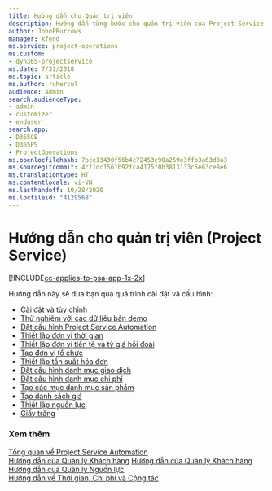 ```yaml
---
title: Hướng dẫn cho Quản trị viên
description: Hướng dẫn từng bước cho quản trị viên của Project Service
author: JohnPBurrows
manager: kfend
ms.service: project-operations
ms.custom:
- dyn365-projectservice
ms.date: 7/31/2018
ms.topic: article
ms.author: ruhercul
audience: Admin
search.audienceType:
- admin
- customizer
- enduser
search.app:
- D365CE
- D365PS
- ProjectOperations
ms.openlocfilehash: 7bce13430f56b4c72453c90a259e3ffb3a63d8a3
ms.sourcegitcommit: 4cf1dc1561b92fca4175f0b3813133c5e63ce8e6
ms.translationtype: HT
ms.contentlocale: vi-VN
ms.lasthandoff: 10/28/2020
ms.locfileid: "4129568"
---
```

# <a name="administrator-guide-project-service"></a>Hướng dẫn cho quản trị viên (Project Service)

[!INCLUDE[cc-applies-to-psa-app-1x-2x](../includes/cc-applies-to-psa-app-1x-2x.md)]

Hướng dẫn này sẽ đưa bạn qua quá trình cài đặt và cấu hình:  
  
- [Cài đặt và tùy chỉnh](install-customize.md)
- [Thử nghiệm với các dữ liệu bản demo](use-demo-data.md)
- [Đặt cấu hình Project Service Automation](configure.md)
- [Thiết lập đơn vị thời gian](set-up-time-units.md)
- [Thiết lập đơn vị tiền tệ và tỷ giá hối đoái](set-up-currencies-exchange-rates.md)
- [Tạo đơn vị tổ chức](create-organizational-units.md)
- [Thiết lập tần suất hóa đơn](set-up-invoice-frequencies.md)
- [Đặt cấu hình danh mục giao dịch](configure-transaction-categories.md)
- [Đặt cấu hình danh mục chi phí](configure-expense-categories.md)
- [Tạo các mục danh mục sản phẩm](create-product-catalog-items.md)
- [Tạo danh sách giá](create-price-list.md)
- [Thiết lập nguồn lực](set-up-resources.md)
- [Giấy trắng](white-papers.md)
  
### <a name="see-also"></a>Xem thêm  
 [Tổng quan về Project Service Automation](../psa/overview.md)    
 [Hướng dẫn của Quản lý Khách hàng](../psa/account-manager-guide.md) [Hướng dẫn của Quản lý Khách hàng](../psa/project-manager-guide.md)   
 [Hướng dẫn của Quản lý Nguồn lực](../psa/resource-manager-guide.md)   
 [Hướng dẫn về Thời gian, Chi phí và Cộng tác](../psa/time-expense-collaboration-guide.md)
